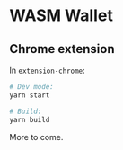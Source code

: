 # WASM Wallet

## Chrome extension

In `extension-chrome`:

```bash
# Dev mode:
yarn start

# Build:
yarn build
```

More to come.

